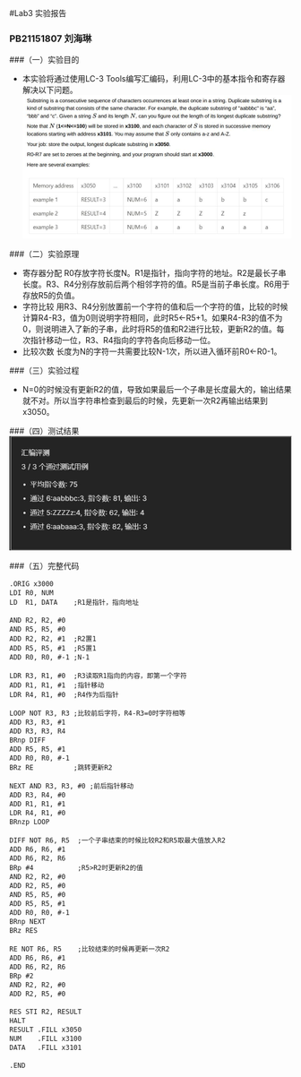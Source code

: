 #Lab3 实验报告
### PB21151807 刘海琳
###（一）实验目的
- 本实验将通过使用LC-3 Tools编写汇编码，利用LC-3中的基本指令和寄存器解决以下问题。
![1](task.jpg)
  
###（二）实验原理 
 - 寄存器分配
   R0存放字符长度N。R1是指针，指向字符的地址。R2是最长子串长度。R3、R4分别存放前后两个相邻字符的值。R5是当前子串长度。R6用于存放R5的负值。
 - 字符比较
   用R3、R4分别放置前一个字符的值和后一个字符的值，比较的时候计算R4-R3，值为0则说明字符相同，此时R5<-R5+1。如果R4-R3的值不为0，则说明进入了新的子串，此时将R5的值和R2进行比较，更新R2的值。每次指针移动一位，R3、R4指向的字符各向后移动一位。
 - 比较次数
   长度为N的字符一共需要比较N-1次，所以进入循环前R0<-R0-1。
 
###（三）实验过程
 - N=0的时候没有更新R2的值，导致如果最后一个子串是长度最大的，输出结果就不对。所以当字符串检查到最后的时候，先更新一次R2再输出结果到x3050。

###（四）测试结果
![2](result.jpg)

###（五）完整代码
```
.ORIG x3000
LDI R0, NUM
LD  R1, DATA    ;R1是指针，指向地址

AND R2, R2, #0
AND R5, R5, #0
ADD R2, R2, #1  ;R2置1
ADD R5, R5, #1  ;R5置1
ADD R0, R0, #-1 ;N-1

LDR R3, R1, #0  ;R3读取R1指向的内容，即第一个字符
ADD R1, R1, #1  ;指针移动
LDR R4, R1, #0  ;R4作为后指针

LOOP NOT R3, R3 ;比较前后字符，R4-R3=0时字符相等
ADD R3, R3, #1
ADD R3, R3, R4
BRnp DIFF
ADD R5, R5, #1
ADD R0, R0, #-1
BRz RE          ;跳转更新R2

NEXT AND R3, R3, #0 ;前后指针移动
ADD R3, R4, #0
ADD R1, R1, #1
LDR R4, R1, #0
BRnzp LOOP

DIFF NOT R6, R5  ;一个子串结束的时候比较R2和R5取最大值放入R2
ADD R6, R6, #1
ADD R6, R2, R6
BRp #4           ;R5>R2时更新R2的值
AND R2, R2, #0
ADD R2, R5, #0
AND R5, R5, #0
ADD R5, R5, #1
ADD R0, R0, #-1
BRnp NEXT
BRz RES

RE NOT R6, R5    ;比较结束的时候再更新一次R2
ADD R6, R6, #1
ADD R6, R2, R6
BRp #2
AND R2, R2, #0
ADD R2, R5, #0

RES STI R2, RESULT
HALT
RESULT .FILL x3050
NUM    .FILL x3100
DATA   .FILL x3101

.END
```